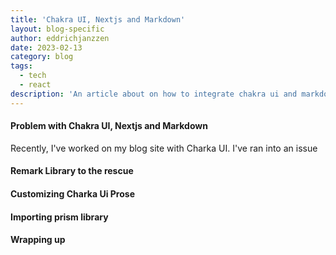 ```yaml
---
title: 'Chakra UI, Nextjs and Markdown'
layout: blog-specific
author: eddrichjanzzen
date: 2023-02-13
category: blog
tags:
  - tech
  - react
description: 'An article about on how to integrate chakra ui and markdown in Nextjs'
---
```


#### Problem with Chakra UI, Nextjs and Markdown

Recently, I've worked on my blog site with Charka UI. I've ran into an issue

#### Remark Library to the rescue

#### Customizing Charka Ui Prose

#### Importing prism library

#### Wrapping up
